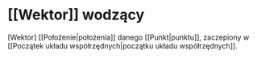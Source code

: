 # [[Wektor]] wodzący
[Wektor] [[Położenie|położenia]] danego [[Punkt|punktu]], zaczepiony w [[Początek układu współrzędnych|początku układu współrzędnych]].